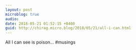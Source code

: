 ```yaml
---
layout: post
microblog: true
audio: 
date: 2018-05-21 01:52:15 +0400
guid: http://chirag.micro.blog/2018/05/21/all-i-can.html
---
```

All I can see is poison...
#musings
